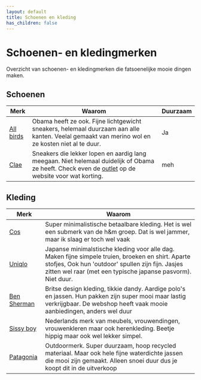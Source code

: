 ```yaml
---
layout: default
title: Schoenen en kleding
has_children: false
---
```


# Schoenen- en kledingmerken

Overzicht van schoenen- en kledingmerken die fatsoenelijke mooie dingen maken.

## Schoenen

|Merk|Waarom|Duurzaam|
|----|------|--------|
|[All birds](https://www.allbirds.eu/)|Obama heeft ze ook. Fijne lichtgewicht sneakers, helemaal duurzaam aan alle kanten. Veelal gemaakt van merino wol en ze kosten niet al te duur.|Ja|
|[Clae](https://clae.eu/)|Sneakers die lekker lopen en aardig lang meegaan. Niet helemaal duidelijk of Obama ze heeft. Check even de [outlet](https://clae.eu/collections/men-outlet) op de website voor wat korting.|meh|

## Kleding

|Merk|Waarom|
|----|------|
|[Cos](https://www.cosstores.com/en_eur/men.html)|Super minimalistische betaalbare kleding. Het is wel een submerk van de h&m groep. Dat is wel jammer, maar ik slaag er toch wel vaak|Nog niet echt|
|[Uniqlo](http://uniqlo.com/)|Japanse minimalstische kleding voor alle dag. Maken fijne simpele truien, broeken en shirt. Aparte stofjes, Ook hun 'outdoor' spullen zijn fijn. Jasjes zitten wel raar (met een typische japanse pasvorm). Niet duur.|Nee|
|[Ben Sherman](https://www.bensherman.com/)|Britse design kleding, tikkie dandy. Aardige polo's en jassen. Hun pakken zijn super mooi maar lastig verkrijgbaar. De webshop heeft vaak mooie aanbiedingen, anders wel duur|Nee|
|[Sissy boy](https://www.sissy-boy.com/)|Nederlands merk van meubels, vrouwendingen, vrouwenkleren maar ook herenkleding. Beetje hippig maar ook wel lekker simpel. |Nee|
|[Patagonia](https://www.patagonia.com/home/)|Outdoormerk. Super duurzaam, hoop recycled materiaal. Maar ook hele fijne waterdichte jassen die mooi zijn gemaakt. Alleen snoei duur dus je koopt dit in de uitverkoop|Ja|
